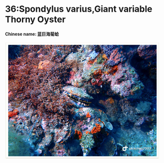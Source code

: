 # 36:Spondylus varius,Giant variable Thorny Oyster

#### Chinese name: 蓝巨海菊蛤

![](../../.gitbook/assets/spondylus-varius.jpg)

